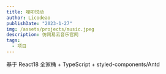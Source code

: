 ```yaml
---
title: 哩叩悦动
author: Licodeao
publishDate: "2023-1-27"
img: /assets/projects/music.jpeg
description: 仿网易云音乐官网
tags:
  - 项目
---
```


基于 React18 全家桶 + TypeScript + styled-components/Antd
